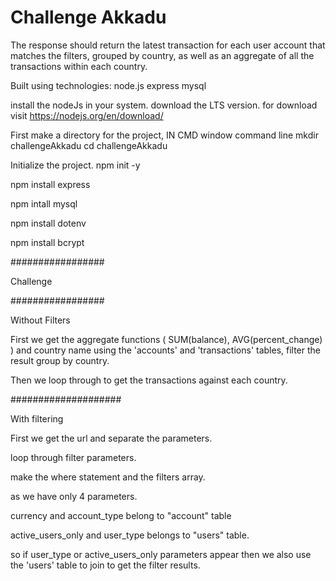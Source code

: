 # Challenge Akkadu

The response should return the latest transaction for each user account that matches the filters, grouped by country, as well as an aggregate of all the transactions within each country.

Built using technologies:
node.js
express
mysql

install the nodeJs in your system. download the LTS version. for download visit
https://nodejs.org/en/download/

First make a directory for the project,
IN CMD window command line
mkdir challengeAkkadu
cd challengeAkkadu

Initialize the project.
npm init -y

npm install express

npm intall mysql

npm install dotenv

npm install bcrypt

#################

Challenge

#################

Without Filters

First we get the aggregate functions ( SUM(balance), AVG(percent_change) ) and country name using the 'accounts' and 'transactions' tables, filter the result group by country.

Then we loop through to get the transactions against each country. 

#################### 


With filtering

First we get the url and separate the parameters. 

loop through filter parameters.

make the where statement and the filters array. 

as we have only 4 parameters.

currency and account_type belong to "account" table

active_users_only and user_type belongs to "users" table.

so if user_type or active_users_only parameters appear then we also use the 'users' table to join to get the filter results. 


